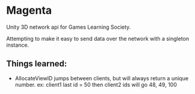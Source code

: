 Magenta
=======

Unity 3D network api for Games Learning Society.

Attempting to make it easy to send data over the network with a singleton instance.

Things learned:
---------------

* AllocateViewID jumps between clients, but will always return a unique number.
  ex: client1 last id = 50 then client2 ids will go 48, 49, 100
